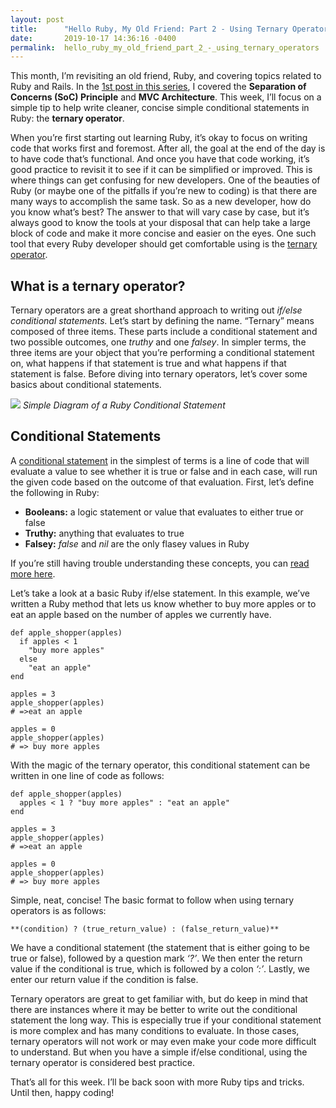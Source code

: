 ```yaml
---
layout: post
title:      "Hello Ruby, My Old Friend: Part 2 - Using Ternary Operators"
date:       2019-10-17 14:36:16 -0400
permalink:  hello_ruby_my_old_friend_part_2_-_using_ternary_operators
---
```



This month, I’m revisiting an old friend, Ruby, and covering topics related to Ruby and Rails.  In the [1st post in this series](http://crackingthecode.net/hello_ruby_my_old_friend_part_1_-_separation_of_concerns_and_mvc), I covered the **Separation of Concerns (SoC) Principle** and **MVC Architecture**.  This week, I’ll focus on a simple tip to help write cleaner, concise simple conditional statements in Ruby: the **ternary operator**.  

When you’re first starting out learning Ruby, it’s okay to focus on writing code that works first and foremost.  After all, the goal at the end of the day is to have code that’s functional.  And once you have that code working, it’s good practice to revisit it to see if it can be simplified or improved.  This is where things can get confusing for new developers.  One of the beauties of Ruby (or maybe one of the pitfalls if you’re new to coding) is that there are many ways to accomplish the same task.  So as a new developer, how do you know what’s best?  The answer to that will vary case by case, but it’s always good to know the tools at your disposal that can help take a large block of code and make it more concise and easier on the eyes.  One such tool that every Ruby developer should get comfortable using is the [ternary operator](https://www.rubyguides.com/2019/10/ruby-ternary-operator/).  

## What is a ternary operator?

Ternary operators are a great shorthand approach to writing out *if/else conditional statements.*  Let’s start by defining the name.  “Ternary” means composed of three items.  These parts include a conditional statement and two possible outcomes, one *truthy* and one *falsey*.  In simpler terms, the three items are your object that you’re performing a conditional statement on, what happens if that statement is true and what happens if that statement is false.  Before diving into ternary operators, let’s cover some basics about conditional statements.  

![](https://camo.githubusercontent.com/c8dcd2c8adeafdd3be5bec086d5d996c2454dc6d/687474703a2f2f746563682d6361726565722d626f6f737465722d636f75727365732e73332e616d617a6f6e6177732e636f6d2f30312d66756c6c2d737461636b2d7765622d646576656c6f7065722f73656374696f6e732f31312d70726f6772616d6d696e672d776974682d727562792f63686170746572732f30372d636f6e646974696f6e616c2d616e642d6c6f676963616c2d6f70657261746f72732d616e642d70726f6772616d2d666c6f772d636f6e74726f6c2f6173736574732f696d616765732f69662d656c73652d656e642d626c6f636b2e6a7067)
*Simple Diagram of a Ruby Conditional Statement*

## Conditional Statements

A [conditional statement](https://www.rubyguides.com/ruby-tutorial/ruby-if-else/) in the simplest of terms is a line of code that will evaluate a value to see whether it is true or false and in each case, will run the given code based on the outcome of that evaluation.  First, let’s define the following in Ruby: 

* **Booleans:** a logic statement or value that evaluates to either true or false
* **Truthy:** anything that evaluates to true
* **Falsey:** *false* and *nil* are the only flasey values in Ruby

If you’re still having trouble understanding these concepts, you can [read more here](https://www.rubyguides.com/2019/02/ruby-booleans/).

Let’s take a look at a basic Ruby if/else statement.  In this example, we’ve written a Ruby method that lets us know whether to buy more apples or to eat an apple based on the number of apples we currently have.

```
def apple_shopper(apples)
  if apples < 1 
    "buy more apples" 
  else 
    "eat an apple"
end

apples = 3
apple_shopper(apples)
# =>eat an apple

apples = 0
apple_shopper(apples)
# => buy more apples
```

With the magic of the ternary operator, this conditional statement can be written in one line of code as follows:

```
def apple_shopper(apples)
  apples < 1 ? "buy more apples" : "eat an apple"
end

apples = 3
apple_shopper(apples)
# =>eat an apple

apples = 0
apple_shopper(apples)
# => buy more apples
```

Simple, neat, concise!  The basic format to follow when using ternary operators is as follows:

    **(condition) ? (true_return_value) : (false_return_value)**

We have a conditional statement (the statement that is either going to be true or false), followed by a question mark *‘?’*. We then enter the return value if the conditional is true, which is followed by a colon *‘:’*. Lastly, we enter our return value if the condition is false.

Ternary operators are great to get familiar with, but do keep in mind that there are instances where it may be better to write out the conditional statement the long way.  This is especially true if your conditional statement is more complex and has many conditions to evaluate.  In those cases, ternary operators will not work or may even make your code more difficult to understand.  But when you have a simple if/else conditional, using the ternary operator is considered best practice.

That’s all for this week.  I’ll be back soon with more Ruby tips and tricks.  Until then, happy coding!

